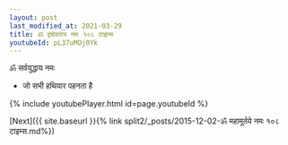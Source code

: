 ```yaml
---
layout: post
last_modified_at: 2021-03-29
title: ॐ वृषोदराय नमः १०८ टाइम्स
youtubeId: pL37uMOj0Yk
---
```

 
 
 ॐ सर्वयुद्धाय नमः  
 
 -  जो सभी हथियार पहनता है 
 
  
 
  
 
 
 
 
 
 


{% include youtubePlayer.html id=page.youtubeId %}
 
[Next]({{ site.baseurl }}{% link  split2/_posts/2015-12-02-ॐ महामूर्तये नमः १०८ टाइम्स.md%})
 
